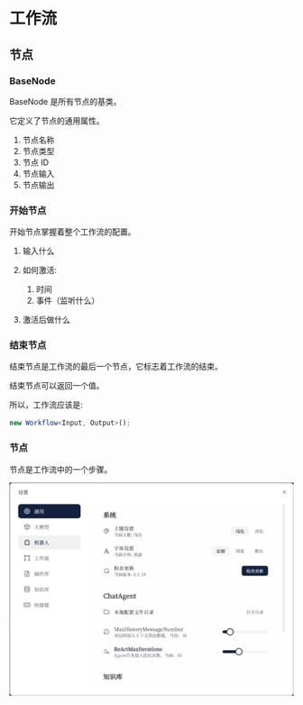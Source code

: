 # 工作流

## 节点

### BaseNode

BaseNode 是所有节点的基类。

它定义了节点的通用属性。

1. 节点名称
2. 节点类型
3. 节点 ID
4. 节点输入
5. 节点输出

### 开始节点

开始节点掌握着整个工作流的配置。

1. 输入什么
2. 如何激活:

   1. 时间
   2. 事件（监听什么）

3. 激活后做什么

### 结束节点

结束节点是工作流的最后一个节点，它标志着工作流的结束。

结束节点可以返回一个值。

所以，工作流应该是:

```typescript
new Workflow<Input, Output>();
```

### 节点

节点是工作流中的一个步骤。

![节点](./public/settings.png)
